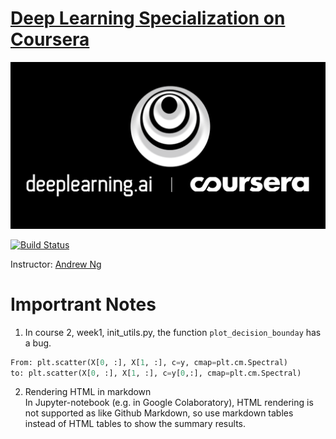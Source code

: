 # [Deep Learning Specialization on Coursera](https://www.coursera.org/specializations/deep-learning)

![](images/deeplearning-ai.png)

[![Build Status](https://travis-ci.org/bhishanpdl/Deep_Learning_Specialization_Coursera.svg?branch=master)](https://travis-ci.org/bhishanpdl/Deep_Learning_Specialization_Coursera)

Instructor: [Andrew Ng](http://www.andrewng.org/)

# Importrant Notes
1. In course 2, week1, init_utils.py, the function `plot_decision_bounday` has a bug.
```python
From: plt.scatter(X[0, :], X[1, :], c=y, cmap=plt.cm.Spectral)
to: plt.scatter(X[0, :], X[1, :], c=y[0,:], cmap=plt.cm.Spectral)
```

2. Rendering HTML in markdown  
In Jupyter-notebook (e.g. in Google Colaboratory), HTML rendering is not supported as like Github Markdown,
so use markdown tables instead of HTML tables to show the summary results.
